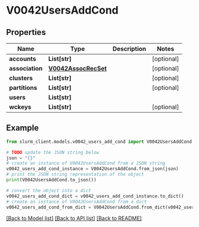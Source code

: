 # V0042UsersAddCond


## Properties

Name | Type | Description | Notes
------------ | ------------- | ------------- | -------------
**accounts** | **List[str]** |  | [optional] 
**association** | [**V0042AssocRecSet**](V0042AssocRecSet.md) |  | [optional] 
**clusters** | **List[str]** |  | [optional] 
**partitions** | **List[str]** |  | [optional] 
**users** | **List[str]** |  | 
**wckeys** | **List[str]** |  | [optional] 

## Example

```python
from slurm_client.models.v0042_users_add_cond import V0042UsersAddCond

# TODO update the JSON string below
json = "{}"
# create an instance of V0042UsersAddCond from a JSON string
v0042_users_add_cond_instance = V0042UsersAddCond.from_json(json)
# print the JSON string representation of the object
print(V0042UsersAddCond.to_json())

# convert the object into a dict
v0042_users_add_cond_dict = v0042_users_add_cond_instance.to_dict()
# create an instance of V0042UsersAddCond from a dict
v0042_users_add_cond_from_dict = V0042UsersAddCond.from_dict(v0042_users_add_cond_dict)
```
[[Back to Model list]](../README.md#documentation-for-models) [[Back to API list]](../README.md#documentation-for-api-endpoints) [[Back to README]](../README.md)


